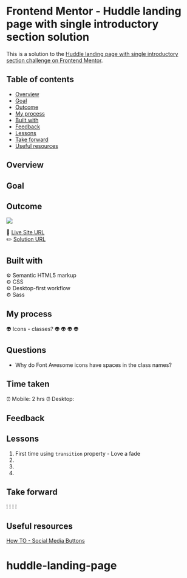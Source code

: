 # Frontend Mentor - Huddle landing page with single introductory section solution

This is a solution to the [Huddle landing page with single introductory section challenge on Frontend Mentor](https://www.frontendmentor.io/challenges/huddle-landing-page-with-a-single-introductory-section-B_2Wvxgi0).

## Table of contents

- [Overview](#overview)
- [Goal](#goal)
- [Outcome](#outcome)
- [My process](#my-process)
- [Built with](#built-with)
- [Feedback](#feedback)
- [Lessons](#lessons)
- [Take forward](#take-forward)
- [Useful resources](#useful-resources)

## Overview

## Goal

## Outcome

![](./)

:jigsaw: [Live Site URL]()  
:pencil2: [Solution URL]()

## Built with

:gear: Semantic HTML5 markup  
:gear: CSS  
:gear: Desktop-first workflow  
:gear: Sass

## My process

:alien: Icons - classes?
:alien:
:alien:
:alien:
:alien:

## Questions

- Why do Font Awesome icons have spaces in the class names?

## Time taken

:alarm_clock: Mobile: 2 hrs
:alarm_clock: Desktop:

## Feedback

## Lessons

1. First time using `transition` property - Love a fade
2.
3.
4.

## Take forward

:grey_exclamation:
:grey_exclamation:
:grey_exclamation:
:grey_exclamation:

## Useful resources

[How TO - Social Media Buttons](https://www.w3schools.com/howto/howto_css_social_media_buttons.asp)

# huddle-landing-page
